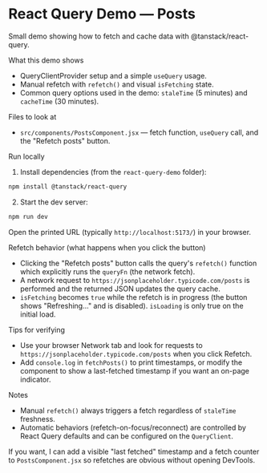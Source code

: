 # React Query Demo — Posts

Small demo showing how to fetch and cache data with @tanstack/react-query.

What this demo shows
- QueryClientProvider setup and a simple `useQuery` usage.
- Manual refetch with `refetch()` and visual `isFetching` state.
- Common query options used in the demo: `staleTime` (5 minutes) and `cacheTime` (30 minutes).

Files to look at
- `src/components/PostsComponent.jsx` — fetch function, `useQuery` call, and the "Refetch posts" button.

Run locally
1. Install dependencies (from the `react-query-demo` folder):

```bash
npm install @tanstack/react-query
```

2. Start the dev server:

```bash
npm run dev
```

Open the printed URL (typically `http://localhost:5173/`) in your browser.

Refetch behavior (what happens when you click the button)
- Clicking the "Refetch posts" button calls the query's `refetch()` function which explicitly runs the `queryFn` (the network fetch).
- A network request to `https://jsonplaceholder.typicode.com/posts` is performed and the returned JSON updates the query cache.
- `isFetching` becomes `true` while the refetch is in progress (the button shows "Refreshing..." and is disabled). `isLoading` is only true on the initial load.

Tips for verifying
- Use your browser Network tab and look for requests to `https://jsonplaceholder.typicode.com/posts` when you click Refetch.
- Add `console.log` in `fetchPosts()` to print timestamps, or modify the component to show a last-fetched timestamp if you want an on-page indicator.

Notes
- Manual `refetch()` always triggers a fetch regardless of `staleTime` freshness.
- Automatic behaviors (refetch-on-focus/reconnect) are controlled by React Query defaults and can be configured on the `QueryClient`.

If you want, I can add a visible "last fetched" timestamp and a fetch counter to `PostsComponent.jsx` so refetches are obvious without opening DevTools.
